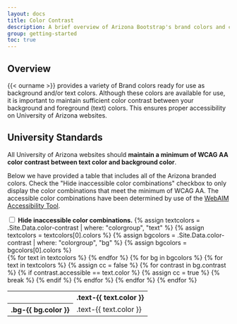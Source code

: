 ```yaml
---
layout: docs
title: Color Contrast
description: A brief overview of Arizona Bootstrap's brand colors and color contrast.
group: getting-started
toc: true
---
```


## Overview

{{< ourname >}} provides a variety of Brand colors ready for use as background and/or text colors. Although these colors are available for use, it is important to maintain sufficient color contrast between your background and foreground (text) colors. This ensures proper accessibility on University of Arizona websites. 

## University Standards

All University of Arizona websites should **maintain a minimum of WCAG AA color contrast between text color and background color**. 

Below we have provided a table that includes all of the Arizona branded colors. Check the "Hide inaccessible color combinations" checkbox to only display the color combinations that meet the minimum of WCAG AA. The accessible color combinations have been determined by use of the <a href="http://wave.webaim.org/report#/http://uadigital.arizona.edu/ua-bootstrap/colors.html" target="_blank">WebAIM Accessibility Tool</a>.

<label id="hide-inaccessible-label">
  <input type="checkbox" id="hide-inaccessible"> <strong>Hide inaccessible color combinations.</strong>
</label>
{% assign textcolors = .Site.Data.color-contrast | where: "colorgroup", "text" %}
{% assign textcolors = textcolors[0].colors %}
{% assign bgcolors = .Site.Data.color-contrast | where: "colorgroup", "bg" %}
{% assign bgcolors = bgcolors[0].colors %}

<div class="table-responsive">
  <table class="table table-bordered">
    <tr>
      <th></th>{% for text in textcolors %}    
      <th class="text-nowrap">.text-{{ text.color }}</th>{% endfor %}
    </tr>
  {% for bg in bgcolors %}
    <tr>
      <th class="text-nowrap">.bg-{{ bg.color }}</th>
      {% for text in textcolors %}
        {% assign cc = false %}
        {% for contrast in bg.contrast %}
          {% if contrast.accessible == text.color %}
            {% assign cc = true %}
            {% break %}
          {% endif %}
        {% endfor %}
      <td class="bg-{{ bg.color }} text-center align-items-center">
        <span class="text-{{ text.color }}{% if cc == false %} inaccessible{% endif %}">.text-{{ text.color }}</span>
      </td>{% endfor %}
    </tr>
  {% endfor %}
  </table>
</div>

